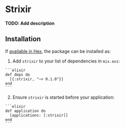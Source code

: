 # Strixir

**TODO: Add description**

## Installation

If [available in Hex](https://hex.pm/docs/publish), the package can be installed as:

  1. Add `strixir` to your list of dependencies in `mix.exs`:

    ```elixir
    def deps do
      [{:strixir, "~> 0.1.0"}]
    end
    ```

  2. Ensure `strixir` is started before your application:

    ```elixir
    def application do
      [applications: [:strixir]]
    end
    ```

